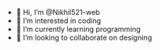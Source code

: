 - 👋 Hi, I’m @Nikhil521-web
- 👀 I’m interested in coding
- 🌱 I’m currently learning programming 
- 💞️ I’m looking to collaborate on designing 


<!---
Nikhil521-web/Nikhil521-web is a ✨ special ✨ repository because its `README.md` (this file) appears on your GitHub profile.
You can click the Preview link to take a look at your changes.
--->
